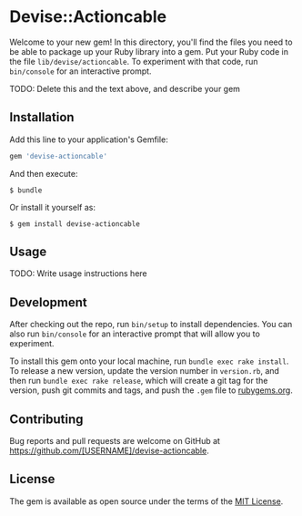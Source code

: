 # Devise::Actioncable

Welcome to your new gem! In this directory, you'll find the files you need to be able to package up your Ruby library into a gem. Put your Ruby code in the file `lib/devise/actioncable`. To experiment with that code, run `bin/console` for an interactive prompt.

TODO: Delete this and the text above, and describe your gem

## Installation

Add this line to your application's Gemfile:

```ruby
gem 'devise-actioncable'
```

And then execute:

    $ bundle

Or install it yourself as:

    $ gem install devise-actioncable

## Usage

TODO: Write usage instructions here

## Development

After checking out the repo, run `bin/setup` to install dependencies. You can also run `bin/console` for an interactive prompt that will allow you to experiment.

To install this gem onto your local machine, run `bundle exec rake install`. To release a new version, update the version number in `version.rb`, and then run `bundle exec rake release`, which will create a git tag for the version, push git commits and tags, and push the `.gem` file to [rubygems.org](https://rubygems.org).

## Contributing

Bug reports and pull requests are welcome on GitHub at https://github.com/[USERNAME]/devise-actioncable.


## License

The gem is available as open source under the terms of the [MIT License](http://opensource.org/licenses/MIT).


